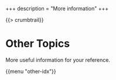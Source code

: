 +++
description = "More information"
+++

{{> crumbtrail}}

# Other Topics

More useful information for your reference.

{{menu "other-idx"}}
